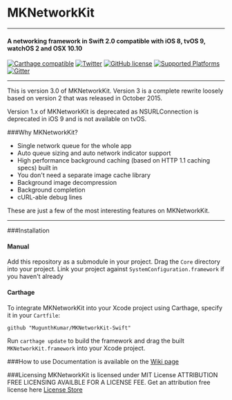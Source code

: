 # MKNetworkKit
---
#### A networking framework in Swift 2.0 compatible with iOS 8, tvOS 9, watchOS 2 and OSX 10.10

[![Carthage compatible](https://img.shields.io/badge/Carthage-compatible-4BC51D.svg?style=flat)](https://github.com/Carthage/Carthage)
[![Twitter](https://img.shields.io/badge/twitter-@MugunthKumar-orange.svg?style=flat)](http://twitter.com/MugunthKumar)
[![GitHub license](https://img.shields.io/badge/license-MIT-blue.svg)](https://github.com/MugunthKumar/MKNetworkKit-Swift/blob/master/LICENSE.md)
[![Supported Platforms](https://img.shields.io/badge/platform-iOS%20%7C%20watch%20OS%20%7C%20tvOS%20%7C%20OSX-yellowgreen.svg)](https://github.com/MugunthKumar/MKNetworkKit-Swift/Wiki)
[![Gitter](https://badges.gitter.im/MugunthKumar/MKNetworkKit-Swift.svg)](https://gitter.im/MugunthKumar/MKNetworkKit-Swift?utm_source=badge&utm_medium=badge&utm_campaign=pr-badge&utm_content=badge)

---
This is version 3.0 of MKNetworkKit. 
Version 3 is a complete rewrite loosely based on version 2 that was released in October 2015.

Version 1.x of MKNetworkKit is deprecated as NSURLConnection is deprecated in iOS 9 and is not available on tvOS.

###Why MKNetworkKit?

* Single network queue for the whole app
* Auto queue sizing and auto network indicator support
* High performance background caching (based on HTTP 1.1 caching specs) built in
* You don't need a separate image cache library
* Background image decompression
* Background completion
* cURL-able debug lines

These are just a few of the most interesting features on MKNetworkKit.

---

###Installation
#### Manual
Add this repository as a submodule in your project.
Drag the `Core` directory into your  project. 
Link your project against `SystemConfiguration.framework` if you haven't already

#### Carthage
To integrate MKNetworkKit into your Xcode project using Carthage, specify it in your `Cartfile`:
```
github "MugunthKumar/MKNetworkKit-Swift"
```
Run `carthage update` to build the framework and drag the built `MKNetworkKit.framework` into your Xcode project.

###How to use
Documentation is available on the [Wiki page](https://github.com/MugunthKumar/MKNetworkKit-Swift/Wiki)

###Licensing
MKNetworkKit is licensed under MIT License
ATTRIBUTION FREE LICENSING AVAILBLE FOR A LICENSE FEE.
Get an attribution free license here [License Store](http://blog.mugunthkumar.com/license-store/)
